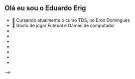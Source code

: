 ## Olá eu sou o Eduardo Erig


- 📖 Cursando atualmente o curso TDS, no Eron Domingues
- 🏃 Gosto de jogar Futebol e Games de computador
- 
- 
- 
- 
- 
- 
- 
-->
